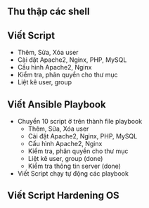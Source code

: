 ## Thu thập các shell
## Viết Script
- Thêm, Sửa, Xóa user
- Cài đặt Apache2, Nginx, PHP, MySQL
- Cấu hình Apache2, Nginx
- Kiểm tra, phân quyền cho thư mục
- Liệt kê user, group

## Viết Ansible Playbook
- Chuyển 10 script ở trên thành file playbook
	- Thêm, Sửa, Xóa user
	- Cài đặt Apache2, Nginx, PHP, MySQL
	- Cấu hình Apache2, Nginx
	- Kiểm tra, phân quyền cho thư mục 
	- Liệt kê user, group (done)
	- Kiểm tra thông tin server (done)
- Viết Script chạy tự động các playbook

## Viết Script Hardening OS
